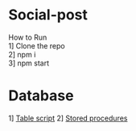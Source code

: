 # Social-post

How to Run <br>
1] Clone the repo <br>
2] npm i <br>
3] npm start <br>

# Database

1] [Table script](https://github.com/ashishbakliwal7/social-post/blob/master/social_network_post.sql)
2] [Stored procedures](https://github.com/ashishbakliwal7/social-post/blob/master/social_network_routines.sql)
